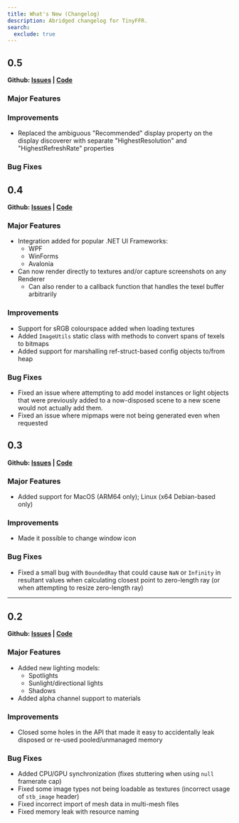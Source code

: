 ```yaml
---
title: What's New (Changelog)
description: Abridged changelog for TinyFFR.
search:
  exclude: true
---
```


## 0.5

__Github: [Issues](https://github.com/Egodystonic/TinyFFR/milestone/5?closed=1) | [Code](https://github.com/Egodystonic/TinyFFR/releases/tag/v0.5.0)__

### Major Features



### Improvements

* Replaced the ambiguous "Recommended" display property on the display discoverer with separate "HighestResolution" and "HighestRefreshRate" properties

### Bug Fixes



## 0.4

__Github: [Issues](https://github.com/Egodystonic/TinyFFR/milestone/4?closed=1) | [Code](https://github.com/Egodystonic/TinyFFR/releases/tag/v0.4.0)__

### Major Features

* Integration added for popular .NET UI Frameworks:
	* WPF
	* WinForms
	* Avalonia
* Can now render directly to textures and/or capture screenshots on any Renderer
	* Can also render to a callback function that handles the texel buffer arbitrarily

### Improvements

* Support for sRGB colourspace added when loading textures
* Added `ImageUtils` static class with methods to convert spans of texels to bitmaps
* Added support for marshalling ref-struct-based config objects to/from heap

### Bug Fixes

* Fixed an issue where attempting to add model instances or light objects that were previously added to a now-disposed scene to a new scene would not actually add them.
* Fixed an issue where mipmaps were not being generated even when requested

## 0.3

__Github: [Issues](https://github.com/Egodystonic/TinyFFR/milestone/2?closed=1) | [Code](https://github.com/Egodystonic/TinyFFR/releases/tag/v0.3.0)__

### Major Features

* Added support for MacOS (ARM64 only); Linux (x64 Debian-based only)

### Improvements

* Made it possible to change window icon

### Bug Fixes

* Fixed a small bug with `BoundedRay` that could cause `NaN` or `Infinity` in resultant values when calculating closest point to zero-length ray (or when attempting to resize zero-length ray)

----

## 0.2

__Github: [Issues](https://github.com/Egodystonic/TinyFFR/issues?q=is%3Aissue%20milestone%3A%22Release%20v0.2%22%20) | [Code](https://github.com/Egodystonic/TinyFFR/releases/tag/v0.2.0)__

### Major Features

* Added new lighting models:
	* Spotlights
	* Sunlight/directional lights
	* Shadows
* Added alpha channel support to materials

### Improvements

* Closed some holes in the API that made it easy to accidentally leak disposed or re-used pooled/unmanaged memory

### Bug Fixes

* Added CPU/GPU synchronization (fixes stuttering when using `null` framerate cap)
* Fixed some image types not being loadable as textures (incorrect usage of `stb_image` header)
* Fixed incorrect import of mesh data in multi-mesh files
* Fixed memory leak with resource naming